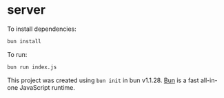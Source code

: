 # server

To install dependencies:

```bash
bun install
```

To run:

```bash
bun run index.js
```

This project was created using `bun init` in bun v1.1.28. [Bun](https://bun.sh) is a fast all-in-one JavaScript runtime.
